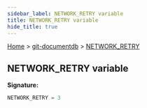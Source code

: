 ```yaml
---
sidebar_label: NETWORK_RETRY variable
title: NETWORK_RETRY variable
hide_title: true
---
```


[Home](./index.md) &gt; [git-documentdb](./git-documentdb.md) &gt; [NETWORK\_RETRY](./git-documentdb.network_retry.md)

## NETWORK\_RETRY variable


<b>Signature:</b>

```typescript
NETWORK_RETRY = 3
```
